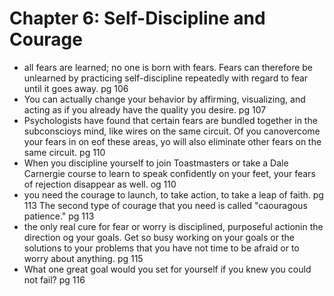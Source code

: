 # Chapter 6: Self-Discipline and Courage

- all fears are learned; no one is born with fears. Fears can therefore be unlearned by practicing self-discipline repeatedly with regard to fear until it goes away. pg 106
- You can actually change your behavior by affirming, visualizing, and acting as if you already have the quality you desire. pg 107
- Psychologists have found that certain fears are bundled together in the subconscioys mind, like wires on the same circuit. Of you canovercome your fears in on eof these areas, yo will also eliminate other fears on the same
circuit. pg 110
- When you discipline yourself to join Toastmasters or take a Dale Carnergie course to learn to speak confidently on your feet,
your fears of rejection disappear as well. og 110
- you need the courage to launch, to take action, to take a leap of faith. pg 113
The second type of courage that you need is called "caouragous patience." pg 113
- the only real cure for fear or worry is disciplined, purposeful actionin the direction og your goals. Get so busy working on your goals or the solutions to your problems that you have not time to be afraid
or to worry about anything. pg 115
- What one great goal would you set for yourself if you knew you could not fail? pg 116
